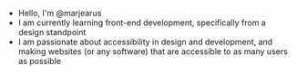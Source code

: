 - Hello, I'm @marjearus
- I am currently learning front-end development, specifically from a design standpoint
- I am passionate about accessibility in design and development, and making websites (or any software) that are accessible to as many users as possible

<!---
marjearus/marjearus is a ✨ special ✨ repository because its `README.md` (this file) appears on your GitHub profile.
You can click the Preview link to take a look at your changes.
--->
